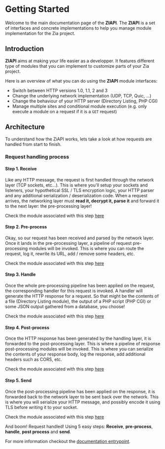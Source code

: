 # Getting Started

Welcome to the main documentation page of the **ZIAPI**. The **ZIAPI** is a set of interfaces and concrete implementations to help you manage module implementation for the Zia project.

## Introduction

**ZIAPI** aims at making your life easier as a developper. It features different type of modules that you can implement to customize parts of your Zia project.

Here is an overview of what you can do using the **ZIAPI** module interfaces:
- Switch between HTTP versions 1.0, 1.1, 2 and 3
- Change the underlying network implementation (UDP, TCP, Quic, ...)
- Change the behaviour of your HTTP server (Directory Listing, PHP CGI)
- Manage multiple sites and conditional module execution (e.g. only execute a module on a request if it is a `GET` request)

## Architecture

To understand how the ZiAPI works, lets take a look at how requests are handled from start to finish.

### Request handling process

#### Step 1. Receive

Like any HTTP message, the request is first handled through the network layer (TCP sockets, etc...). This is where you'll setup your sockets and listeners, your hypothetical SSL / TLS encryption logic, your HTTP parser and any additional serialization / deserialization code. When a request arrives, the networking layer must **read it, decrypt it, parse it** and forward it to the next layer: the pre-processing layer!

Check the module associated with this step [here](../guides/IMPLEMENT_NETWORK.md)

#### Step 2. Pre-process

Okay, so our request has been received and parsed by the network layer. Once it lands in the pre-processing layer, a pipeline of request pre-processing modules will be invoked. This is where you can route the request, log it, rewrite its URL, add / remove some headers, etc.

Check the module associated with this step [here](../guides/IMPLEMENT_PREPROCESSOR.md)

#### Step 3. Handle

Once the whole pre-processing pipeline has been applied on the request, the corresponding handler for this request is invoked. A handler will generate the HTTP response for a request. So that might be the contents of a file (Directory Listing module), the output of a PHP script (PHP CGI) or some JSON output gathered from a database, you choose!

Check the module associated with this step [here](../guides/IMPLEMENT_HANDLER.md)

#### Step 4. Post-process

Once the HTTP response has been generated by the handling layer, it is forwarded to the post-processing layer. This is where a pipeline of response post-processing modules will be invoked. This is where you can serialize the contents of your response body, log the response, add additional headers such as CORS, etc.

Check the module associated with this step [here](../guides/IMPLEMENT_POSTPROCESSOR.md)

#### Step 5. Send

Once the post-processing pipeline has been applied on the response, it is forwarded back to the network layer to be sent back over the network. This is where you will serialize your HTTP message, and possibly encode it using TLS before writing it to your socket.

Check the module associated with this step [here](../guides/IMPLEMENT_NETWORK.md)

And boom! Request handled! Using 5 easy steps: **Receive**, **pre-process**, **handle**, **post process** and **send**.

For more information checkout the [documentation entrypoint](../README.md).
